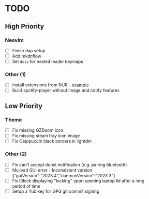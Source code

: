 # TODO

## High Priority

### Neovim

- [ ] Finish dap setup
- [ ] Add mkdnflow
- [ ] Set `desc` for nested leader keymaps

### Other (1)

- [ ] Install extensions from NUR - [example](https://github.com/rhoriguchi/nixos-setup/blob/master/flake.nix)
- [ ] Build spotify-player without image and notify features

## Low Priority

### Theme

- [ ] Fix missing GZDoom icon
- [ ] Fix missing steam tray icon image
- [ ] Fix Catppuccin black borders in lightdm

### Other (2)

- [ ] Fix can't accept dunst notification (e.g. pairing bluetooth)
- [ ] Mullvad GUI error - Inconsistent version {"guiVersion":"2023.4","daemonVersion":"2023.3"}
- [ ] Fix i3lock displaying "locking" upon opening laptop lid after a long period of time
- [ ] Setup a Yubikey for GPG git commit signing
